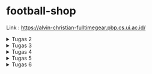 # football-shop

Link : https://alvin-christian-fulltimegear.pbp.cs.ui.ac.id/

<details>
<summary> Tugas 2 </summary>

## Memenuhi checklist
1. Membuat sebuah proyek Django baru

Jalankan `django-admin startproject football_store .` untuk membuat django project bernama `football_store` di current directory </br >. Lalu saya membuat 2 file env, `.env` dan `.env.prod` yang akan digunakan untuk menyimpan data-data yang sensitif. Sebagai best practice, saya juga masukkan secret key django ke dalam kedua file tersebut. Lalu mengganti baris `SECRET_KEY` menjadi ```SECRET_KEY = os.getenv('SECRET_KEY')```

Setelah itu, saya membuat gitignore menggunakan template dari tutorial 0

2. Membuat aplikasi dengan nama main pada proyek tersebut.

Jalankan `python manage.py startapp main` untuk membuat direktori baru bernama main.</br >

3. Melakukan routing pada proyek agar dapat menjalankan aplikasi main.

Tambahkan aplikasi `main` ke list Installed_Apps di file `settings.py`, ini akan membuat aplikasi main kita dikenali oleh proyek football_store</br>

4. Membuat model pada aplikasi main dengan nama Product dan memiliki atribut wajib sebagai berikut.
name sebagai nama item dengan tipe CharField.
price sebagai harga item dengan tipe IntegerField.
description sebagai deskripsi item dengan tipe TextField.
thumbnail sebagai gambar item dengan tipe URLField.
category sebagai kategori item dengan tipe CharField.
is_featured sebagai status unggulan item dengan tipe BooleanField.</br>

Untuk proyek kali ini saya menambahkan atribut `brand` yang bertipe `CharField` dan juga atribut `sold` yang bertipe `IntegerField` untuk menunjukkan berapa banyak dari produk tertentu sudah terjual

Untuk mengimplementasikannya, cukup menambahkan kode ini ke `models.py` di aplikasi `main`.

```python
    Category_Choices = [
        ('topwear', 'Top Wear'),
        ('bottomwear', 'Bottom Wear'),
        ('shoes', 'Shoes'),
        ('gloves', 'Gloves'),
        ('accessories', 'Accessories'),
        ('socks', 'Socks'),
        ('trainingequipment', 'Training Equipment'),
        ('ball', 'Ball'),
        ('bag', 'Bag'),
    ]

    name = models.CharField(max_length=30)
    price = models.IntegerField()
    description = models.TextField()
    thumbnail = models.URLField()
    category = models.CharField(max_length=20, choices=Category_Choices)
    is_featured = models.BooleanField(default=False)
    brand = models.CharField(max_length=10)
    sold = models.IntegerField(default=0)

    def __str__(self):
        return self.name
    
    def add_sold(self, quantity):
        self.sold += quantity
        self.save()
```

Kode ini akan membuat sebuah model bernama Products lewat kata kunci models.Model, lalu akan membuat atribut `name` dengan tipe `CharField` dan panjang maksimal 30 karakter, `price` dengan tipe `IntegerField`, `description` dengan tipe `Textfield`, `thumbnail` dengan tipe `URLField`, `category` dengan tipe `CharField` dan panjang maksimal 20 karakter dan pilihan dari `Category_Choices`, `is_featured` dengan tipe data `boolean` dimana nilai defaultnya adalah False, `brand` dengan tipe data `CharField` dan panjang maksimal 10, dan `sold` dengan tipe data `IntegerField`

setelah itu ada fungsi `__str__` yang digunakan untuk mengembalikan nama dari model, dan fungsi `add_sold` yang berfungsi untuk menambah nilai atribut `sold`

5. Membuat sebuah fungsi pada views.py untuk dikembalikan ke dalam sebuah template HTML yang menampilkan nama aplikasi serta nama dan kelas kamu.

Untuk ini saya menambahkan kode ini ke `views.py`
```python
def show_template(request):
    context = {
        'shop': 'Full Time Gear',
        'name': 'Alvin Christian Halim',
        'class': 'PBP F'
    }

    return render(request, "template.html", context)
```

kode ini mendefinisikan sebuah fungsi `show_template` dimana didalamnya ada 4 context yaitu `shop`, `name`, dan `class`. Lalu fungsi ini akan meretrun hasil render tersebut menurut `template.html`. Argumen request disini merupakan HTTP request yang diberikan ketika fungsi show_template dipanggil</br>

Karena untuk tugas individu kali ini hanya perlu menampilkan nama toko, nama, dan kelas, maka saya pakai template sederhana yang digunakan untuk tutorial 1</br>

```html
<p>{{ shop }}<p></p> 

<h5>Name: </h5>
<p>{{ name }}<p>
<h5>Class: </h5>
<p>{{ class }}</p>

```
`{{}}` digunakan untuk mendisplay variabel yang ada didalamnya ketika html tersebut dirender. Dalam kasus ini, yang akan ditampilkan adalah nilai variabel `shop`, `name`, dan `class` menurut context di `show_template` diatas

6. Membuat sebuah routing pada urls.py aplikasi main untuk memetakan fungsi yang telah dibuat pada views.py.

Untuk ini cukup tambahkan ini ke `urls.py`

```python
urlpatterns = [
    path('', show_template, name='show_template'),
]
```

Untuk penjelasan lebi lengkap ada di bagian berikutnya


7. Melakukan deployment ke PWS terhadap aplikasi yang sudah dibuat sehingga nantinya dapat diakses oleh teman-temanmu melalui Internet.

Untuk melakukan deployment ke PWS, pertama saya membuat proyek baru bernama fulltimegear di pws, lalu saya tambahkan env variabel saya ke PWS agar dapat digunakan oleh website saya. Setelah itu saya tambahkan url `alvin-christian-fulltimegear.pbp.cs.ui.ac.id` ke AllOWED_HOST di `settings.py` agar aplikasi webnya mengenali url deployment PWS. Setelah itu tinggal jalankan perintah deployment yang ditunjukkan di PWS.


## Buatlah bagan yang berisi request client ke web aplikasi berbasis Django beserta responnya dan jelaskan pada bagan tersebut kaitan antara urls.py, views.py, models.py, dan berkas html.

![flow](/images/basic-django.png)

ref:https://developer.mozilla.org/en-US/docs/Learn_web_development/Extensions/Server-side/Django/Introduction

Ketika seorang user membuka aplikasi django, maka browser akan mengirim sebuah `get` request. Sebuah get request dapat dianggap sebagai permintaan dari browser untuk mengambil sesuatu dari server. 

![request](/images/request.png)


Server akan menerima request tersebut dan "check" file `urls.py` untuk menentukan views mana yang tepat

```python
urlpatterns = [
    path('admin/', admin.site.urls),
    path('', include('main.urls')),
]
```

dalam kasus aplikasi saya, karena by default ketika membuka aplikasi akan berada di root URL, maka request akan diteruskan ke urls di aplikasi main, namun jika saya mengunjungi endpoin admin maka request akan diteruskan ke urls di admin.site. Untuk seterusnya saya akan gunakan main.urls sebagai contoh.

Di dalam urls di main ada potongan kode ini

```python
urlpatterns = [
    path('', show_template, name='show_template'),
]
```

Karena kita berada di root URL, maka fungsi yang akan dipanggil adalah `show_template` dari `views.py` di aplikasi main.show_template memiliki kode berikut

```python
def show_template(request):
    context = {
        'shop': 'Full Time Gear',
        'name': 'Alvin Christian Halim',
        'class': 'PBP F'
    }

    return render(request, "template.html", context)
```

kode ini mengambil file `template.html` lalu merendernya dan mereturnnya. Server kemudian mengembalikan hasil html yang dirender dan juga sebuah kode ke client untuk ditampilkan ke pengguna. Kode ini untuk memberi tahu ke client status dariaksi, apakah berhasil atau gagal, dan jika gagal, mengapa. 

![response](/images/response.png)


Tentu kita bisa menambahkan endpoint lain yang akan melakukanaksi lain tapi konsepnya tetap sama. Contoh jika kita ingin menulis atau membaca suatu data model, maka response akan diteruskan dari view ke `models.py` dimana kita dapat mengambil atau menulis data ke model yang ada di aplikasi. Setelah itu, tergantung bagaimana kita mensetup routing, kita dapat merender/mengupdate html baru dan mengembalikannya ke client.

## Jelaskan peran settings.py dalam proyek Django!

Sesuai namanya, `settings.py` merupakan kode yang menentukan konfigurasi dari aplikasi kita. Kode settings ini sebenarnya hanya merupakan sekumpulan variabel yang akan digunakan oleh aplikasi kita. Sebagai contoh, ada variabel `SECRET_KEY`, value yang kita assign ke variabel ini akan menjadi secret key yang digunakan oleh aplikasi kita untuk kegiatan kriptografi seperti signing. Variabel `ALLOWED_HOSTS` akan mendefinisikan host mana saja yang dimana aplikasi kita dapat ditampilkan (ref: https://docs.djangoproject.com/en/5.2/ref/settings/#allowed-hosts). Masih ada banyak lagi variabel yang kita bisa setting di file `settings.py`, untuk dokumentasi lengkapnya bisa lihat di https://docs.djangoproject.com/en/5.2/ref/settings/#

## Bagaimana cara kerja migrasi database di Django?

Pada saat kita melakukan perubahan pada model, maka kita perlu mengupdate database kita agar semua sinkron, proses ini bernama migration. Ketika ingin melakukan migration, kita dapat mulai dengan menjalankan perintah `python manage.py makemigrations`. Django akan scan model kita dan bandingkan dengan versi sebelumnya yang disimpan di file migrasi kita. Jika ada perbedaan, maka Django akan membuat file migrasi baru yang berisi perubahan yang ada. Ini bisa dibilang mirip dengansistem version control dari git. Kemudian kita dapat jalankan `python manage.py migrate` untuk mulai proses migrasi, tinggal tunggu sampai prosesnya kelar (ref: https://docs.djangoproject.com/en/5.2/topics/migrations/#migration-files)

## Menurut Anda, dari semua framework yang ada, mengapa framework Django dijadikan permulaan pembelajaran pengembangan perangkat lunak?

Menurut saya, alasan pertama adalah karena Django merupakan framework python, yang merupakan bahasa yang paling simpel dibanding bahasa-bahasa lain seperti php, javascript, dll. Kedua Django juga bagus untuk pengenalan design arkitektur, khususnya MVT, karena flownya jelas dan terstruktur. Terakhir, proses dari membuat proyek sampai mendeploy relatif mudah karena Django sudah memberikan cara untuk automasi seperti startapp, startproject, migrate, makemigrations, runserver, dll.

## Apakah ada feedback untuk asisten dosen tutorial 1 yang telah kamu kerjakan sebelumnya?

Mungkin dari saya belum ada karena dari materi tutorial sudah sangat membantu dan saya belum ketemu kendala apa-apa.
</details>

<details>
<summary> Tugas 3 </summary>

## Jelaskan mengapa kita memerlukan data delivery dalam pengimplementasian sebuah platform?

Sebuah platform tidak dapat berjalan tanpa adanya data, dan kita perlu sebuah cara untuk memindahkan data dari satu tempat ke tempat lain. Inilah gunanya data delivery, sebagai contoh misalkan sebuah platform menyimpan data dari produk yaitu nama, harga, dan stok. Data ini disimpan di database, ketika seorang user mengunjungi webstie tersebut untuk melihat produk, website harus dapat menampilkan data-data dari produk tersebut. Jadi harus ada perpindahan data dari database ke frontend untuk ditampilkan

## Menurutmu, mana yang lebih baik antara XML dan JSON? Mengapa JSON lebih populer dibandingkan XML?

Saya pribadi lebih suka JSON karena lebih simpel untuk ditulis dan dibaca. JSON lebih populer karena lebih ringan dibanting XML sehingga dapat di-parse lebih cepat. (ref : https://www.geeksforgeeks.org/html/difference-between-json-and-xml/)

## Jelaskan fungsi dari method is_valid() pada form Django dan mengapa kita membutuhkan method tersebut?

method is_valid() digunakan untuk ngecek apakah input form tersebut sesuai atau tidak dengan model yang ditentukan. Sebagai contoh, jika atribut nama memiliki maksimal panjang 10 char, dan ada yang input lebih dari 10 char maka method is_valid() akan mereturn false dan form tidak dapat disubmit. Sama juga jika pengguna tidak mengisi bagian yang wajib, seperti jika mencoba register tanpa memasukkan username atau password.

## Mengapa kita membutuhkan csrf_token saat membuat form di Django? Apa yang dapat terjadi jika kita tidak menambahkan csrf_token pada form Django? Bagaimana hal tersebut dapat dimanfaatkan oleh penyerang?

Cross-site request forgery (CSRF) merupakan sebuah serangan dimana seorang penyerang dapat mengirimkan request yang berbahaya atas nama pengguna. CSRF dapat terjadi ketika seorang user sedang logged in ke sebuah aplikasi. Untuk menjaga session, aplikasi web akan membuat cookie. Hal yang penting untuk dicatat adalah ketika kita mengirim sebuah request ke aplikasi tersebut, cookie akan secara otomatis dikirim juga ke server. 

Misalkan user sedang logged in ke aplikasi bank. Lalu dia pergi ke website lain yang ternyata dibuat oleh penyerang. Saat di website tersebut, ternyata website mengirim sebuah request ke aplikasi bank untuk mengganti password. Karena cookienya juga dikirim maka web bank menggangap bahwa user tersebut yang ingin mengganti password

![csrf](/images/csrf.svg)

CSRF token merupakan sebuah token random yang digunakan untuk mencegah CSRF. CSRF Ketika user mengirim form, maka CSRF token tersebut juga akan dikirm ke server, biasanya lewat hidden field di html dengan metode POST. Server akan cek apakah token tersebut sesuai, jika iya maka aksi tersebut akan dilakukan. Namun jika tidak maka aksi tersebut akan direject (ref: https://portswigger.net/web-security/csrf)

## Jelaskan bagaimana cara kamu mengimplementasikan checklist di atas secara step-by-step (bukan hanya sekadar mengikuti tutorial).

1.  Tambahkan 4 fungsi views baru untuk melihat objek yang sudah ditambahkan dalam format XML, JSON, XML by ID, dan JSON by ID.

di `views.py` saya tambahkan 4 fungsi ini
```python
def show_xml(request):
    products = Products.objects.all()
    xml_data = serializers.serialize("xml", products)
    return HttpResponse(xml_data, content_type="application/xml")

def show_json(request):
    products = Products.objects.all()
    json_data = serializers.serialize("json", products)
    return HttpResponse(json_data, content_type="application/json")

def show_xml_by_id(request, id):
    products = Products.objects.get(id=id)
    xml_data = serializers.serialize("xml", [products])
    return HttpResponse(xml_data, content_type="application/xml")

def show_json_by_id(request, id):
    products = Products.objects.get(id=id)
    json_data = serializers.serialize("json", [products])
    return HttpResponse(json_data, content_type="application/json")
```

fungsi-fungsi tersebut berguna untuk menampilkan data products dalam bentuk xml (show_xml) dan json(show_json). Terdapat juga 2 fungsi untuk menampilkan data produk tertentu berdasarkan idnya dalam bentuk json (show_json_by_id) dan (show_xml_by_id)

2. Membuat routing URL untuk masing-masing views yang telah ditambahkan pada poin 1.

Dalam `urls.py` saya tambahkan 4 endpoint ini

```python
    path('xml/<uuid:id>/', show_xml_by_id, name='show_xml_by_id'),
    path('json/<uuid:id>/', show_json_by_id, name='show_json_by_id'),
    path('xml/', show_xml, name='show_xml'),
    path('json/', show_json, name='show_json'),
```

endpoint xml digunakan untuk menampilkan data dlm xml, endpoint json untuk menampilkan dlm json, xml/<uuid:id>/ untuk menampilkan data produk dengan uuid tertenu dlm xml, dan json/<uuid:id> dalam json

3.  Membuat halaman yang menampilkan data objek model yang memiliki tombol "Add" yang akan redirect ke halaman form, serta tombol "Detail" pada setiap data objek model yang akan menampilkan halaman detail objek.

Catatatan bahwa semua kode html digenerate oleh AI

`template.html` diubah menjadi 

```html
 {% extends 'base.html' %}
 {% block content %}
<!DOCTYPE html>
<html lang="en">
<head>
    <meta charset="UTF-8">
    <title>{{ shop }}</title>
    <style>
        body { font-family: Arial, sans-serif; }
        .header { text-align: center; margin-bottom: 20px; }
        .add-button {
            display: inline-block;
            margin: 10px 0;
            padding: 10px 20px;
            background: dodgerblue;
            color: white;
            text-decoration: none;
            border-radius: 6px;
            font-size: 16px;
        }
        .add-button:hover { background: royalblue; }

        /* Product grid */
        .product-grid {
            display: grid;
            grid-template-columns: repeat(auto-fit, minmax(280px, 1fr));
            gap: 20px;
            max-width: 1000px;
            margin: auto;
        }
        .product-card {
            border: 1px solid #ddd;
            border-radius: 12px;
            padding: 15px;
            box-shadow: 0 4px 10px rgba(0,0,0,0.08);
            text-align: center;
        }
        .product-card img {
            width: 250px;
            height: 200px;
            object-fit: cover;
            border-radius: 10px;
            margin-bottom: 12px;
        }
        .product-card h2 {
            margin: 8px 0;
            font-size: 18px;
        }
        .price { font-weight: bold; color: green; margin: 5px 0; }
        .featured {
            color: #fff;
            background: crimson;
            padding: 3px 6px;
            border-radius: 5px;
            font-size: 11px;
            margin-left: 6px;
        }
        .details-button {
            display: inline-block;
            margin-top: 12px;
            padding: 8px 16px;
            background: #0b5ed7;
            color: white;
            text-decoration: none;
            border-radius: 6px;
            font-size: 14px;
        }
        .details-button:hover {
            background: #084298;
        }
    </style>
</head>
<body>
    <div class="header">
        <h1>{{ shop }}</h1>
        <h5>Name: {{ name }}</h5>
        <h5>Class: {{ class }}</h5>
        <a href="{% url 'main:add_product' %}" class="add-button">Add Product</a>
    </div>

    <div class="product-grid">
        {% for product in products %}
            <div class="product-card">
                <img src="{{ product.thumbnail }}" alt="{{ product.name }}">
                <h2>
                    {{ product.name }}
                    {% if product.is_featured %}
                        <span class="featured">Featured</span>
                    {% endif %}
                </h2>
                <p class="price">Rp {{ product.price }}</p>
                <p><strong>Brand:</strong> {{ product.brand }}</p>
                <p><strong>Stock:</strong> {{ product.stock }}</p>
                <a href="{% url 'main:show_product' product.id %}" class="details-button">View Details</a>
            </div>
        {% empty %}
            <p>No products available.</p>
        {% endfor %}
    </div>
</body>
</html>
{% endblock content %}

```

Disini ada button dengan label Add Product yang akan redirect ke url bernama add_product (path('add/', add_product, name='add_product')) diamana kita bisa menambahkan produk. 

Selain itu kita jalankan sebuah for loop untuk setiap produk dan menampilkan nama, harga, brand, dan jumblah stok

```html
        {% for product in products %}
            <div class="product-card">
                <img src="{{ product.thumbnail }}" alt="{{ product.name }}">
                <h2>
                    {{ product.name }}
                    {% if product.is_featured %}
                        <span class="featured">Featured</span>
                    {% endif %}
                </h2>
                <p class="price">Rp {{ product.price }}</p>
                <p><strong>Brand:</strong> {{ product.brand }}</p>
                <p><strong>Stock:</strong> {{ product.stock }}</p>
                <a href="{% url 'main:show_product' product.id %}" class="details-button">View Details</a>
```

ada juga button details yang akan redirect ke url bernama show_product (    path('product/<uuid:id>/', show_product, name='show_product'),)

Kode untuk show_product dalam views.py adalah

```python
def show_product(request, id):
    product = get_object_or_404(Products, id=id)
    context = {'product': product}
    return render(request, 'product_detail.html', context)
```

Yaitu hanya sekedar merender `product_detail.html` untuk produk dengan id tertentu. 

4. Membuat halaman form untuk menambahkan objek model pada app sebelumnya.

Kode dari `forms.py` adalah

```python
from django.forms import ModelForm
from main.models import Products

class ProductsForm(ModelForm):
    class Meta:
        model = Products
        fields = ["name", "description", "price", "category", "thumbnail", "is_featured", "brand","stock"]



```

dimana forms ini akan digunakan di `add_product`

```python
def add_product(request):
    form = ProductsForm(request.POST or None)
    if form.is_valid() and request.method == 'POST':
        form.save()
        return redirect('main:show_template')
    
    context = {'form': form}
    return render(request, 'add_product.html', context)

```

dengan kode html `add_product.html`

```html
 {% extends 'base.html' %}
 {% block content %}
<!DOCTYPE html>
<html lang="en">
<head>
    <meta charset="UTF-8">
    <title>Add Product</title>
    <style>
        body {
            font-family: Arial, sans-serif;
        }
        .form-container {
            width: 400px;
            margin: 50px auto;
            padding: 20px;
            border: 1px solid #ddd;
            border-radius: 10px;
            box-shadow: 0 4px 10px rgba(0,0,0,0.1);
        }
        .form-container h2 {
            text-align: center;
            margin-bottom: 20px;
        }
        .form-container form p {
            margin-bottom: 15px;
        }
        .form-container button {
            width: 100%;
            padding: 10px;
            background: dodgerblue;
            color: white;
            border: none;
            border-radius: 6px;
            font-size: 16px;
            cursor: pointer;
        }
        .form-container button:hover {
            background: royalblue;
        }
        .back-link {
            display: block;
            margin-top: 15px;
            text-align: center;
        }
    </style>
</head>
<body>
    <div class="form-container">
        <h2>Add New Product</h2>
        <form method="POST">
            {% csrf_token %}
            {{ form.as_p }}
            <button type="submit">Save Product</button>
        </form>
        <a href="{% url 'main:show_template' %}" class="back-link">⬅ Back to Products</a>
    </div>
</body>
</html>
{% endblock content %}

```

4. Membuat halaman yang menampilkan detail dari setiap data objek model.

Berikut adalah kode untuk `product_detail.html`. Kegunaan dari `product_detail.html` sudah dijelaskan di nomor 3


```html
 {% extends 'base.html' %}
 {% block content %}
<!DOCTYPE html>
<html lang="en">
<head>
    <meta charset="UTF-8">
    <title>{{ product.name }}</title>
    <style>
        body {
            font-family: Arial, sans-serif;
        }
        .product-card {
            width: 400px;
            border: 1px solid #ddd;
            border-radius: 10px;
            padding: 20px;
            margin: 20px auto;
            box-shadow: 0 4px 10px rgba(0,0,0,0.1);
        }
        .product-card img {
            width: 100%;
            border-radius: 10px;
            margin-bottom: 15px;
        }
        .product-card h2 {
            margin: 10px 0;
        }
        .price {
            font-size: 20px;
            font-weight: bold;
            color: green;
        }
        .featured {
            color: #fff;
            background: crimson;
            padding: 4px 8px;
            border-radius: 5px;
            font-size: 12px;
            margin-left: 10px;
        }
        .add-button {
            display: inline-block;
            margin: 20px auto;
            padding: 10px 20px;
            background: dodgerblue;
            color: white;
            text-decoration: none;
            border-radius: 6px;
            font-size: 16px;
            transition: background 0.3s;
        }
        .add-button:hover {
            background: royalblue;
        }
    </style>
</head>
<body>

    <!-- Single Product -->
    <div class="product-card">
        <img src="{{ product.thumbnail }}" alt="{{ product.name }}">
        <h2>{{ product.name }}
            {% if product.is_featured %}
                <span class="featured">Featured</span>
            {% endif %}
        </h2>
        <p class="price">Rp {{ product.price }}</p>
        <p><strong>Stock:</strong> {{ product.stock }}</p>
        <p><strong>Category:</strong> {{ product.get_category_display }}</p>
        <p><strong>Brand:</strong> {{ product.brand }}</p>
        <p><strong>Sold:</strong> {{ product.sold }}</p>
        <p><strong>Description:</strong></p>
        <p>{{ product.description }}</p>

    </div>
</body>
</html>
{% endblock content %}

```

Yaitu mencetak name, price, stock, category, brand, desc, dan jumblah sold


## Mengakses keempat URL di poin 2 menggunakan Postman, membuat screenshot dari hasil akses URL pada Postman, dan menambahkannya ke dalam README.md.

`/xml`

![alt text](/images/xml.png)

`/json`
![alt text](/images/json.png)

`/xml/7dd4b197-d4ce-4c98-978b-48ef8d52af39`
![alt text](/images/xml-id.png)

`/json/7dd4b197-d4ce-4c98-978b-48ef8d52af39`
![alt text](/images/json-id.png)
</details>

<details>
<summary> Tugas 4 </summary>

## Apa itu Django AuthenticationForm? Jelaskan juga kelebihan dan kekurangannya.

Django AuthenticationForm adalah form bawaan dari django yang digunakan untuk melakukan authentikasi pada saat login. Kelebihan dari AuthenticationForm adalah karena merupakan bawwan django, simpel untuk di set up dan sudah aman. Kekurangannya adalah fiturnya yang minim sehingga tidak ada pilihan seperti remember me (walaupun bisa ditambahkan) dan memaksa kita untuk menggunakan User bawaan dari django. Jika kita ingin menggunakan User custom, maka harus ada yang diganti.

## Apa perbedaan antara autentikasi dan otorisasi? Bagaiamana Django mengimplementasikan kedua konsep tersebut?

Autentikasi adalah proses untuk memverifikasi identitas user (you're who you say you are) sedangkan otorisasi merupakan proses untuk memberifikasi apakah anda mempunyai akses untuk suatu hal. Untuk autentikasi kita bisa gunakan AuthenticationForm yang sudah dijelaskan di bagian sebelumnya sedangkan untuk otorisasi kita bisa menggunakan decorator seperti `@login_required`

## Apa saja kelebihan dan kekurangan session dan cookies dalam konteks menyimpan state di aplikasi web?

Session sendiri lebih lebih aman karena di store di server dan dapat menampung lebih banyak informasi. Sedangkan untuk cookies di store di client side sehingga kurang dan hanya dapat menyimpan sedikit informasi namun kelebihannya adalah cookies lebih ringan dan cepet sehingga tidak akan membenani server dibanding session yang bisa memakan memori yang lebih besar.  

## Apakah penggunaan cookies aman secara default dalam pengembangan web, atau apakah ada risiko potensial yang harus diwaspadai? Bagaimana Django menangani hal tersebut?

Secara default penggunaan cookies belum tentu aman, pertama cookies dapat diubah oleh semua orang, sehingga perlu ada check untuk integriti dari cookie tersebut. Untuk django, cookies disecure menggunakan signing menggunakan secret key sehingga jika ada yang diubah, maka signaturenya tidak akan cocok. Selain itu, cookies juga ada kemungkinan untuk dicuri lewat serangan seperti Cross-Site Scripting (XSS), di django cookies mempunyai default keamanan yaitu `SESSION_COOKIE_HTTPONLY` = True sehingga cookie tidak bisa di akses lewat javascript. 

## Jelaskan bagaimana cara kamu mengimplementasikan checklist di atas secara step-by-step (bukan hanya sekadar mengikuti tutorial).

1. Mengimplementasikan fungsi registrasi, login, dan logout untuk memungkinkan pengguna mengakses aplikasi sebelumnya sesuai dengan status login/logoutnya.

Untuk ini kita cukup tambahkan 3 fungsi di `views.py`

```python
def register(request):
    form = UserCreationForm()

    if request.method == "POST":
        form = UserCreationForm(request.POST)
        if form.is_valid():
            form.save()
            messages.success(request, 'Your account has been successfully created!')
            return redirect('main:login')
    context = {'form':form}
    return render(request, 'register.html', context)

def login_user(request):
    if request.method == 'POST':
      form = AuthenticationForm(data=request.POST)
      if form.is_valid():
          user = form.get_user()
          login(request, user)
          response = HttpResponseRedirect(reverse('main:show_template'))
          response.set_cookie('last_login', str(datetime.datetime.now()))
          return response
    else:
        form = AuthenticationForm()
        context = {'form':form}
        return render(request, 'login.html', context)

def logout_user(request):
    logout(request)
    response = HttpResponseRedirect(reverse('main:login'))
    response.delete_cookie('last_login')
    return response

``` 
dan juga import 

```python
from django.contrib.auth.forms import UserCreationForm, AuthenticationForm
from django.contrib.auth import authenticate, login, logout
from django.contrib.auth.decorators import login_required
```

Setelah itu tinggal tambahin `@login_required(login_url='/login')` di fungsi yang ingin kita restrik


2. Membuat dua (2) akun pengguna dengan masing-masing tiga (3) dummy data menggunakan model yang telah dibuat sebelumnya untuk setiap akun di lokal.

Ini cukup register 2 akun terus masing-masing akun bikin 3 produk

3. Menghubungkan model Product dengan User.

Pertama-tama kita perlu mengimport User lalu menambahkan ```user = models.ForeignKey(User, on_delete=models.CASCADE, null=True)``` ke products.

Setelah itu kita tinggal modifikasi `show_template` agar mengambil username dari requestnya dan last_login dari cookies dan menambahkan functionality untuk filter berdasarkan all products or my products

```python
@login_required(login_url='/login')
def show_template(request):
    filter_type = request.GET.get('filter','all')
    
    if filter_type == 'all':
        product_list = Products.objects.all()
    else:
        product_list = Products.objects.filter(user=request.user)
    context = {
        'shop': 'FullTime Gear',
        'name': request.user.username,
        'class': 'PBP F',
        'products': product_list,
        'last_login': request.COOKIES.get('last_login', 'Never')
    }
    
    return render(request, "template.html", context)
```

dan `add_product` untuk membuat user product dari username yang membuatnya

```python
@login_required(login_url='/login')
def add_product(request):
    form = ProductsForm(request.POST or None)
    if form.is_valid() and request.method == 'POST':
        product_entry = form.save(commit=False)
        product_entry.user = request.user
        product_entry.save()
        return redirect('main:show_template')
    
    context = {'form': form}
    return render(request, 'add_product.html', context)
```

4. Menampilkan detail informasi pengguna yang sedang logged in seperti username dan menerapkan cookies seperti last_login pada halaman utama aplikasi.

Untuk ini tinggal ambil context dari show_template lalu tambahkan ke html

```html
 {% extends 'base.html' %}
 {% block content %}
<!DOCTYPE html>
<html lang="en">
<head>
    <meta charset="UTF-8">
    <title>{{ shop }}</title>
    <style>
        body { font-family: Arial, sans-serif; }
        .header { text-align: center; margin-bottom: 20px; }
        .add-button {
            display: inline-block;
            margin: 10px 0;
            padding: 10px 20px;
            background: dodgerblue;
            color: white;
            text-decoration: none;
            border-radius: 6px;
            font-size: 16px;
        }
        .add-button:hover { background: royalblue; }

        /* Product grid */
        .product-grid {
            display: grid;
            grid-template-columns: repeat(auto-fit, minmax(280px, 1fr));
            gap: 20px;
            max-width: 1000px;
            margin: auto;
        }
        .product-card {
            border: 1px solid #ddd;
            border-radius: 12px;
            padding: 15px;
            box-shadow: 0 4px 10px rgba(0,0,0,0.08);
            text-align: center;
        }
        .product-card img {
            width: 250px;
            height: 200px;
            object-fit: cover;
            border-radius: 10px;
            margin-bottom: 12px;
        }
        .product-card h2 {
            margin: 8px 0;
            font-size: 18px;
        }
        .price { font-weight: bold; color: green; margin: 5px 0; }
        .featured {
            color: #fff;
            background: crimson;
            padding: 3px 6px;
            border-radius: 5px;
            font-size: 11px;
            margin-left: 6px;
        }
        .details-button {
            display: inline-block;
            margin-top: 12px;
            padding: 8px 16px;
            background: #0b5ed7;
            color: white;
            text-decoration: none;
            border-radius: 6px;
            font-size: 14px;
        }
        .details-button:hover {
            background: #084298;
        }
    </style>
</head>
<body>
    <div class="header">
        <h1>{{ shop }}</h1>
        <h5>Name: {{ name }}</h5>
        <h5>Class: {{ class }}</h5>
        <a href="{% url 'main:add_product' %}" class="add-button">Add Product</a>
        <a href="{% url 'main:logout' %}" class="add-button">Logout</a>
        <h5>Sesi terakhir login: {{ last_login }}</h5>
        <a href="?filter=all" class="add-button">All Products</a>
        <a href="?filter=my" class="add-button">My Products</a>
    </div>

    <div class="product-grid">
        {% for product in products %}
            <div class="product-card">
                <img src="{{ product.thumbnail }}" alt="{{ product.name }}">
                <h2>
                    {{ product.name }}
                    {% if product.is_featured %}
                        <span class="featured">Featured</span>
                    {% endif %}
                </h2>
                <p class="price">Rp {{ product.price }}</p>
                <p><strong>Brand:</strong> {{ product.brand }}</p>
                <p><strong>Stock:</strong> {{ product.stock }}</p>
                <a href="{% url 'main:show_product' product.id %}" class="details-button">View Details</a>
            </div>
        {% empty %}
            <p>No products available.</p>
        {% endfor %}
        
    </div>
</body>
</html>
{% endblock content %}
```

</details>

<details>
<summary> Tugas 5 </summary>

## Jika terdapat beberapa CSS selector untuk suatu elemen HTML, jelaskan urutan prioritas pengambilan CSS selector tersebut!

Secara umum CSS memiliki 3 jenis, inline style, external dan internal style, dan browser default. Prioritasnya adalah inline style > external/internal style > browser default. Jika ada lebih dari 2 CSS dalam jenis CSS yang sama, maka selector CSS yang ditulis terbaru akan memiliki prioritas. Selain itu juga ada atribut !important yang dapat ditambahkan yang akan membuat selector tersebut memiliki prioritas tertinggi, lebih dari inline.

## Mengapa responsive design menjadi konsep yang penting dalam pengembangan aplikasi web? Berikan contoh aplikasi yang sudah dan belum menerapkan responsive design, serta jelaskan mengapa!

Layout dan penampilan dari website kita tergantung dengan ukuran dan jenis display yang digunakan oleh perangkat pengguna. Penampilan yang rapih dan bagus untuk dilihat di laptop belum tentu rapih dan bagus di mobile karena dimensinya yang berbeda. Sehingga penting membuat responsive design agar design kita bisa menyesuaikan dengan dimensi display yang berbeda sehingga semua pengguna dapat memiliki pengalaman yang sama-sama baik. 

Contoh yang paling mudah adalah navbar. Untuk mobile navbar sering kali menggunakan tombol "hamburger" yang akan mendisplay semua opsi ketika ditekan. Mengapa? Karena lebar dari perangkat mobile lebih kecil dipanding laptop atau tablet. Pada laptop kita bisa taruh semua opsinya langsung di navbar dan akan tetap terlihat rapih karena lebar display device kita. Namun apabila kita buat hal yang sama di mobile, maka antara satu opsi dengan opsi yang lain akan berdempetan atau bahkan bertimpaan karena kita mencoba memasukkan opsi yang banyak ke navbar yang memiliki lebar yang lebih pendek, maka untuk mengatasinya ditambahkan tombol yang akan mendisplay opsi secara vertikal dibanding horizontal

## Jelaskan perbedaan antara margin, border, dan padding, serta cara untuk mengimplementasikan ketiga hal tersebut!

Margin adalah jarak antara elemen satu dengan yang lain dan berwarna transparan. Contoh penggunaannya adalah :
```css
.box {
  margin: 20px; /
}
```

ini artinya .box akan memiliki jarak 20 pixel dari elemen yang lain

Border adalah garis yang menggelilingi sebuah elemen dan dapat kita tambahkan warna, ketebalan, dan styling. Contoh pengunaannya adalah :
```css
.box {
  border: 2px solid black;
}
```

Ini artinya .box akan memiliki garis solid seukuran 2 pixel berwarna hitam disekelilingnya

Padding adalah jarak antara konten elemen tersebut dengan bordernya. Contoh penggunaanya adalah :
```css
.box {
  padding: 15px; 
}
```
artinya antara isi dari .box dan bordernya memiliki jarak 15 pixel

Berikut adalah visualisasinya (ref : https://blog.hubspot.com/website/css-margin-vs-padding)

![](/images/margin-vs-padding-vs-border.webp)

## Jelaskan konsep flex box dan grid layout beserta kegunaannya!

Flex box dan grid adalah sebuah modul css yang memungkinkan kita untuk mengatur layout dari website kita. Untuk grid, menggunakan sistem dua dimensi yaitu row dan coloumn. Oleh sebab itu, grid cocok untuk mengatur layout dua dimensi. Sedangkan untuk flexbox hanya bisa satu dimensi, row atau column sehingga cocok untuk layout 1 dimensi. Ref : https://www.geeksforgeeks.org/css/comparison-between-css-grid-css-flexbox/

Untuk flex box terdapat 2 elemen yaitu flex container dan item, flex container adalah tempat menyimpan flex items. Flexbox juga memiliki property flex-direction yang dapat memudahkan kita untuk menentukan arah display dari flex item di dalam flex box tersebut. Ada 4 value: row, column, row-reverse, dan column reverse(ref : https://www.w3schools.com/css/css3_flexbox_container.asp)

grid juga memiliki grid container dan item dengan konsep yang mirip. Di dalam grid container ada property grid-template-columns yang memungkinkan kita untuk mengatur ukuran-ukuran dari kolom di grid tersebut, hal yang sama juga ada untuk rows yaitu grid-template-rows (ref:https://www.w3schools.com/css/css_grid_container.asp)

## Jelaskan bagaimana cara kamu mengimplementasikan checklist di atas secara step-by-step (bukan hanya sekadar mengikuti tutorial)!

1. Implementasikan fungsi untuk menghapus dan mengedit product. 

Untuk ini cukup menambahkan 2 fungsi ke `views.py`

```python
def delete_product(request, id):
    product = get_object_or_404(Products, id=id)
    product.delete()
    return redirect('main:show_template')

def edit_product(request, id):
    product = get_object_or_404(Products, id=id)
    form = ProductsForm(request.POST or None, instance=product)
    if form.is_valid() and request.method == 'POST':
        form.save()
        return redirect('main:show_template')
    
    context = {'form': form}
    return render(request, 'edit_product.html', context)
```
fungsi delete_product akan menghapus product dengan id `id` sedangkan untuk edit_product akan membuat form yang memungkinkan kita untuk mengedit detail dari product tersebut

2. Kustomisasi halaman login, register, tambah product, edit product, dan detail product semenarik mungkin.

Untuk styling saya menggunakan tailwind css, pertama-tama kita perlu tambahkan tailwind ke base.html

```html
{% load static %}
<!DOCTYPE html>
<html lang="en">
  <head>
    <meta charset="UTF-8" />
    <meta name="viewport" content="width=device-width, initial-scale=1.0" />
    {% block meta %} {% endblock meta %}
    <script src="https://cdn.tailwindcss.com"></script>
    <link rel="stylesheet" href="{% static 'css/global.css' %}"/>
  </head>
  <body>
    {% block content %} {% endblock content %}
  </body>
</html>
```

Setelah itu kita akan membuat folder `static` yang akan menyimpan css kita, di dalam folder tersebut kita akan buat `global.css`
```css
.form-style form input, form textarea, form select {
    width: 100%;
    padding: 0.5rem;
    border: 2px solid #bcbcbc;
    border-radius: 0.375rem;
}
.form-style form input:focus, form textarea:focus, form select:focus {
    outline: none;
    border-color: #16a34a;
    box-shadow: 0 0 0 3px #16a34a;
}

.form-style input[type="checkbox"] {
    width: 1.25rem;
    height: 1.25rem;
    padding: 0;
    border: 2px solid #d1d5db;
    border-radius: 0.375rem;
    background-color: white;
    cursor: pointer;
    position: relative;
    appearance: none;
    -webkit-appearance: none;
    -moz-appearance: none;
}

.form-style input[type="checkbox"]:checked {
    background-color: #16a34a;
    border-color: #16a34a;
}

.form-style input[type="checkbox"]:checked::after {
    content: '✓';
    position: absolute;
    top: 50%;
    left: 50%;
    transform: translate(-50%, -50%);
    color: white;
    font-weight: bold;
    font-size: 0.875rem;
}

.form-style input[type="checkbox"]:focus {
    outline: none;
    border-color: #16a34a;
    box-shadow: 0 0 0 3px rgba(22, 163, 74, 0.1);
}
```
Di base.html sudah ada load static sehingga semua template yang mengextend base.html dapat menggunakan elemen css, kita tinggal mengubah html dari login, product detail, register, add product, dan edit product agar lebih menarik. Untuk sebagian besar, kodenya masih sama dengan tutorial namun untuk register dan login saya menambahkan fitur untuk show dan hide password menggunakan javascript. Berikut html untuk login

```html
{% extends 'base.html' %}

{% block meta %}
<title>Login - FullTime Gear</title>
{% endblock meta %}

{% block content %}
<div class="bg-gradient-to-br from-green-50 via-white to-green-100 w-full min-h-screen flex items-center justify-center p-8">
  <div class="max-w-md w-full">
    <div class="bg-white rounded-lg border border-gray-200 p-6 sm:p-8 form-style">
      <div class="text-center mb-8">
        <h1 class="text-2xl font-bold text-gray-900 mb-2">Sign In</h1>
        <p class="text-gray-600">Welcome back to FullTime Gear</p>
      </div>

      
      {% if form.non_field_errors %}
        <div class="mb-6">
          {% for error in form.non_field_errors %}
            <div class="px-4 py-3 rounded-md text-sm border bg-red-50 border-red-200 text-red-700">
              {{ error }}
            </div>
          {% endfor %}
        </div>
      {% endif %}

      {% if form.errors %}
        <div class="mb-6">
          {% for field, errors in form.errors.items %}
            {% if field != '__all__' %}
              {% for error in errors %}
                <div class="px-4 py-3 rounded-md text-sm border bg-red-50 border-red-200 text-red-700 mb-2">
                  <strong>{{ field|title }}:</strong> {{ error }}
                </div>
              {% endfor %}
            {% endif %}
          {% endfor %}
        </div>
      {% endif %}

      <form method="POST" action="" class="space-y-6">
        {% csrf_token %}
        
        <div>
          <label for="username" class="block text-sm font-medium text-gray-700 mb-2">Username</label>
          <input 
            id="username" 
            name="username" 
            type="text" 
            required 
            class="w-full px-4 py-3 border border-gray-300 rounded-md focus:outline-none focus:border-green-500 transition-colors" 
            placeholder="Enter your username">
        </div>

        <div>
          <label for="password" class="block text-sm font-medium text-gray-700 mb-2">Password</label>
          <div class="relative">
            <input 
              id="password" 
              name="password" 
              type="password" 
              required 
              class="w-full px-4 py-3 border border-gray-300 rounded-md focus:outline-none focus:border-green-500 transition-colors" 
              placeholder="Enter your password">
            
            <button type="button" onclick="togglePassword()" 
              class="absolute inset-y-0 right-3 flex items-center text-gray-400 hover:text-gray-600">

              <svg xmlns="http://www.w3.org/2000/svg" viewBox="0 0 16 16" fill="#000000" aria-hidden="true" id="open-eye" height="16" width="16">
                <path d="M8 10a2 2 0 1 0 0 -4 2 2 0 0 0 0 4Z" stroke-width="0.6667"></path>
                <path fill-rule="evenodd" d="M0.8819999999999999 7.631333333333332C1.8739999999999999 4.650666666666666 4.6853333333333325 2.5 8.000666666666666 2.5c3.313333333333333 0 6.123333333333333 2.1486666666666663 7.116666666666667 5.126666666666667 0.07999999999999999 0.24133333333333332 0.07999999999999999 0.5013333333333333 0 0.742 -0.9913333333333334 2.9806666666666666 -3.8033333333333332 5.131333333333333 -7.117999999999999 5.131333333333333 -3.313333333333333 0 -6.124 -2.1486666666666663 -7.116666666666667 -5.126666666666667a1.1746666666666665 1.1746666666666665 0 0 1 0 -0.742ZM11.5 8a3.5 3.5 0 1 1 -7 0 3.5 3.5 0 0 1 7 0Z" clip-rule="evenodd" stroke-width="0.6667"></path>
              </svg>
              <svg xmlns="http://www.w3.org/2000/svg" viewBox="0 0 16 16" fill="#000000" aria-hidden="true" id="close-eye" height="16" width="16" class="hidden">
                <desc>
                  Eye Slash Streamline Icon: https://streamlinehq.com
                </desc>
                <path d="M2.353333333333333 1.6466666666666667a0.5 0.5 0 0 0 -0.7066666666666667 0.7066666666666667l12 12a0.5 0.5 0 1 0 0.7066666666666667 -0.7066666666666667l-12 -12Zm12.764 6.7219999999999995a7.499333333333333 7.499333333333333 0 0 1 -1.7539999999999998 2.873333333333333l-2.066 -2.066a3.5 3.5 0 0 0 -4.473333333333333 -4.473333333333333L5.172666666666666 3.051333333333333a7.478 7.478 0 0 1 2.828 -0.5513333333333332c3.313333333333333 0 6.123333333333333 2.1486666666666663 7.116666666666667 5.126666666666667 0.07999999999999999 0.24133333333333332 0.07999999999999999 0.5013333333333333 0 0.742Z" stroke-width="0.6667"></path>
                <path d="M10.5 8c0 0.12 -0.008666666666666666 0.238 -0.024666666666666663 0.35333333333333333l-2.829333333333333 -2.828666666666667A2.5 2.5 0 0 1 10.5 8Zm-2.1466666666666665 2.4753333333333334 -2.828666666666667 -2.829333333333333a2.5 2.5 0 0 0 2.829333333333333 2.828666666666667Z" stroke-width="0.6667"></path>
                <path d="M4.5 8c0 -0.4126666666666666 0.07133333333333333 -0.8086666666666666 0.20266666666666666 -1.176l-2.0666666666666664 -2.0666666666666664a7.5 7.5 0 0 0 -1.7533333333333332 2.873333333333333c-0.07999999999999999 0.24133333333333332 -0.07999999999999999 0.5013333333333333 0 0.7426666666666667 0.9926666666666667 2.9779999999999998 3.802666666666666 5.126666666666667 7.116666666666667 5.126666666666667 1 0 1.9553333333333331 -0.19599999999999998 2.828 -0.5513333333333332l-1.651333333333333 -1.651333333333333A3.5 3.5 0 0 1 4.5 8Z" stroke-width="0.6667"></path>
              </svg>
            </button>
          </div>
        </div>


        <button 
          type="submit" 
          class="w-full bg-green-600 text-white font-medium py-3 px-4 rounded-md hover:bg-green-700 transition-colors">
          Sign In
        </button>
      </form>

      
      {% if messages %}
        <div class="mt-6">
          {% for message in messages %}
            <div 
              class="
                px-4 py-3 rounded-md text-sm border mb-2
                {% if message.tags == 'success' %}
                  bg-green-50 border-green-200 text-green-700
                {% elif message.tags == 'error' %}
                  bg-red-50 border-red-200 text-red-700
                {% else %}
                  bg-gray-50 border-gray-200 text-gray-700
                {% endif %}
              ">
              {{ message }}
            </div>
          {% endfor %}
        </div>
      {% endif %}

     
      <div class="mt-6 text-center pt-6 border-t border-gray-200">
        <p class="text-gray-500 text-sm">
          Don't have an account? 
          <a href="{% url 'main:register' %}" class="text-green-600 hover:text-green-700 font-medium">
            Register Now
          </a>
        </p>
      </div>
    </div>
  </div>
</div>

<script>
  function togglePassword() {
    const input = document.getElementById("password");
    const openEye = document.getElementById("open-eye");
    const closeEye = document.getElementById("close-eye");

    if (input.type === "password") {
      input.type = "text";
      openEye.classList.add("hidden");
      closeEye.classList.remove("hidden");
    } else {
      input.type = "password";
      closeEye.classList.add("hidden");
      openEye.classList.remove("hidden");
    }
  }
</script>
{% endblock content %}
```

Selain itu saya juga menambahkan gradient pada background

Untuk product_detail.html saya memodifikasi dikit agar thumbnailnya dapat selalu terlihat secara penuh dan berada di tengah dan menambahkan border hijau.

```html
{% extends 'base.html' %}
{% load static %}

{% block meta %}
<title>{{ product.name }} - FullTime Gear</title>
{% endblock meta %}

{% block content %}
<div class="bg-gray-50 w-full min-h-screen">
    <div class="max-w-6xl mx-auto px-4 sm:px-6 lg:px-8 py-8">
        
        <!-- Back Navigation -->
        <div class="mb-6">
            <a href="{% url 'main:show_template' %}" class="text-gray-600 hover:text-gray-900 font-medium transition-colors">
                ← Back to Products
            </a>
        </div>
        
        <!-- Product -->
        <article class="bg-white rounded-lg border border-gray-200 overflow-hidden">
            
            <!-- Header -->
            <div class="p-6 sm:p-8">
                <div class="flex flex-wrap items-center gap-2 mb-4">
                    {% if product.is_featured %}
                        <span class="inline-flex items-center px-3 py-1 rounded-md text-xs font-medium bg-green-600 text-white">
                            Featured
                        </span>
                    {% endif %}
                </div>
                
                <h1 class="text-3xl sm:text-4xl font-bold text-gray-900 leading-tight mb-4">
                    {{ product.name }}
                </h1>
                
                <div class="flex flex-wrap items-center text-sm text-gray-500 gap-4">
                    <span class="text-green-600 font-semibold text-lg">Rp {{ product.price }}</span>
                    <span>Stock: {{ product.stock }}</span>
                </div>
            </div>

            <!-- Product Image -->
            {% if product.thumbnail %}
                <div class="px-6 sm:px-8 flex justify-center items-center">
                    <img src="{{ product.thumbnail }}" 
                        alt="{{ product.name }}" 
                        class="max-h-96 w-auto object-contain rounded-lg">
                </div>
            {% endif %}

            <!-- Product Description -->
            <div class="p-6 sm:p-8">
                <div class="prose prose-lg max-w-none">
                    <div class="text-gray-700 leading-relaxed whitespace-pre-line text-base sm:text-lg">
                        {{ product.description }}
                    </div>
                </div>
            </div>

            <!-- Extra Info -->
            <div class="border-t border-gray-200 p-6 sm:p-8 bg-gray-50">
                <div class="flex items-center justify-between">
                    <div>
                        <p class="font-medium text-gray-900">
                            Brand: {{ product.brand }}
                        </p>
                        {% if product.user %}
                            <p class="text-sm text-gray-500">Added by {{ product.user.username }}</p>
                        {% else %}
                            <p class="text-sm text-gray-500">Added by Anonymous</p>
                        {% endif %}
                    </div>
                </div>
            </div>
        </article>
    </div>
</div>
{% endblock content %}

```

3. Kustomisasi halaman daftar product menjadi lebih menarik dan responsive. Kemudian, perhatikan kondisi berikut:
 Jika pada aplikasi belum ada product yang tersimpan, halaman daftar product akan menampilkan gambar dan pesan bahwa belum ada product yang terdaftar.
 Jika sudah ada product yang tersimpan, halaman daftar product akan menampilkan detail setiap product dengan menggunakan card (tidak boleh sama persis dengan desain pada Tutorial!).


Pertama-tama kita buat product_card.css, isi dari css ini hanya css dari kode saya untuk tugas 2 (yang dibuat oleh AI), pada awalnya css tersebut masih inline, sekarang agar lebih rapih saya pindahkan ke static files, berikut kodenya

```css
body {
  font-family: Arial, sans-serif;
}

.header {
  text-align: center;
  margin-bottom: 20px;
}

.add-button {
  display: inline-block;
  margin: 10px 0;
  padding: 10px 20px;
  background: #16a34a; 
  color: white;
  text-decoration: none;
  border-radius: 6px;
  font-size: 16px;
  transition: background 0.2s;
}
.add-button:hover {
  background: #15803d;
}

/* Product grid */
.product-grid {
  display: grid;
  grid-template-columns: repeat(auto-fit, minmax(280px, 1fr));
  gap: 20px;
  max-width: 1000px;
  margin: auto;
}

.product-card {
  border: 1px solid #ddd;
  border-radius: 12px;
  padding: 15px;
  box-shadow: 0 4px 10px rgba(0, 0, 0, 0.08);
  text-align: center;
  background: white;
}

.product-card img {
  max-width: 100%;
  max-height: 200px;   /* limit height */
  width: auto;         /* scale proportionally */
  height: auto;
  object-fit: contain; /* make sure full image is visible */
  display: block;
  margin: 0 auto 12px; /* center horizontally + add bottom margin */
}

.product-card h2 {
  margin: 8px 0;
  font-size: 18px;
}

.price {
  font-weight: bold;
  color: #16a34a; 
  margin: 5px 0;
}

.featured {
  color: #fff;
  background: #15803d; 
  padding: 3px 6px;
  border-radius: 5px;
  font-size: 11px;
  margin-left: 6px;
}

.details-button {
  display: inline-block;
  margin-top: 12px;
  padding: 8px 16px;
  background: #16a34a; 
  color: white;
  text-decoration: none;
  border-radius: 6px;
  font-size: 14px;
  transition: background 0.2s;
}
.details-button:hover {
  background: #15803d; 
}
```
Setelah itu saya buat product_card.html yaitu html untuk product card yang akan menggunakan css dari product_card.css, berikut kodenya
```html
{% load static %}
<link rel="stylesheet" href="{% static 'css/product_card.css' %}">

<article class="product-card">
  <!-- Thumbnail -->
  {% if product.thumbnail %}
    <img src="{{ product.thumbnail }}" alt="{{ product.name }}">
  {% else %}
    <div class="w-full h-48 bg-gray-200 rounded-md"></div>
  {% endif %}

  <!-- Title -->
  <h2>
    {{ product.name }}
    {% if product.is_featured %}
      <span class="featured">Featured</span>
    {% endif %}
  </h2>

  <!-- Price / Stock -->
  <p class="price">Rp {{ product.price }}</p>
  <p><strong>Brand:</strong> {{ product.brand }}</p>
  <p><strong>Stock:</strong> {{ product.stock }}</p>

  <!-- Action Buttons -->
  <div class="mt-4 flex justify-center space-x-3">
    <a href="{% url 'main:show_product' product.id %}" class="details-button">View Details</a>
    {% if user.is_authenticated and product.user == user %}
      <a href="{% url 'main:edit_product' product.id %}" class="details-button">Edit</a>
      <a href="{% url 'main:delete_product' product.id %}" class="details-button" style="background:#dc2626;">Delete</a>
    {% endif %}
  </div>
</article>

```
Untuk tombol delete, saya kasih background merah agar berbeda dengan edit supaya meminimalisir kemungkinan salah pencet oleh user. Terakhir tinggal memodifikasi template.html agar menggunakan product_card.html

```html
{% extends 'base.html' %}
{% load static %}

{% block meta %}
<title>FullTime Gear - Products</title>
{% endblock meta %}

{% block content %}
{% include 'navbar.html' %}
<div class="bg-gray-50 w-full pt-16 min-h-screen">
  <div class="max-w-7xl mx-auto px-4 sm:px-6 lg:px-8 py-8">

    <!-- Header Section -->
    <div class="mb-8">
      <h1 class="text-3xl font-bold text-gray-900 mb-2">Football Products</h1>
      <p class="text-gray-600">Browse and shop the best football gear</p>
    </div>

    <!-- Filter Section -->
    <div class="flex flex-col sm:flex-row sm:items-center sm:justify-between mb-8 bg-white rounded-lg border border-gray-200 p-4">
      <div class="flex space-x-3 mb-4 sm:mb-0">
        <a href="?" class="{% if request.GET.filter == 'all' or not request.GET.filter %} bg-green-600 text-white{% else %} bg-white text-gray-700 border border-gray-300{% endif %} px-4 py-2 rounded-md font-medium transition-colors hover:bg-green-600 hover:text-white">
          All Products
        </a>
        <a href="?filter=my" class="{% if request.GET.filter == 'my' %} bg-green-600 text-white{% else %} bg-white text-gray-700 border border-gray-300{% endif %} px-4 py-2 rounded-md font-medium transition-colors hover:bg-green-600 hover:text-white">
          My Products
        </a>
      </div>
      {% if user.is_authenticated %}
        <div class="text-sm text-gray-500">
          Last login: {{ last_login }}
        </div>
      {% endif %}
    </div>

    <!-- Product Grid -->
    {% if not products %}
      <div class="bg-white rounded-lg border border-gray-200 p-12 text-center">
        <div class="w-32 h-32 mx-auto mb-4">
          <img src="{% static 'images/no-product.png' %}" alt="No products available" class="w-full h-full object-contain">
        </div>
        <h3 class="text-lg font-medium text-gray-900 mb-2">No products found</h3>
        <p class="text-gray-500 mb-6">Be the first to add a product.</p>
        <a href="{% url 'main:add_product' %}" class="inline-flex items-center px-4 py-2 bg-green-600 text-white rounded-md hover:bg-green-700 transition-colors">
          Add Product
        </a>
      </div>
    {% else %}
      <div class="grid grid-cols-1 md:grid-cols-2 lg:grid-cols-3 gap-6">
        {% for product in products %}
          {% include 'product_card.html' with product=product %}
        {% endfor %}
      </div>
    {% endif %}
  </div>
</div>
{% endblock content %}

```
untuk no-product.png saya membuat folder baru di dalam static bernama images dan menggunakan gambar berikut
![](/static/images/no-product.png)


4. Untuk setiap card product, buatlah dua buah button untuk mengedit dan menghapus product pada card tersebut!

Untuk kodenya sudah ada di kode product_card.html di nomor sebelumnya, berikut snippet kode untuk tombolnya :
```html
    {% if user.is_authenticated and product.user == user %}
      <a href="{% url 'main:edit_product' product.id %}" class="details-button">Edit</a>
      <a href="{% url 'main:delete_product' product.id %}" class="details-button" style="background:#dc2626;">Delete</a>
    {% endif %}
```

tombol ini hanya akan muncul jika user sudah terautentikasi (logged in) and merupakan orang yang menambahkan produk tersebut (if user.is_authenticated and product.user == user)

5. Buatlah navigation bar (navbar) untuk fitur-fitur pada aplikasi yang responsive terhadap perbedaan ukuran device, khususnya mobile dan desktop.

Untuk navbar saya masih menggunakan navbar yang dari tutorial, untuk mengimplementasikannya kita hanya perlu membuat `navbar.html` (di folder yang sama dengan `base.html`) lalu menambahkannya ke `template.html`

```html
{% extends 'base.html' %}
{% load static %}

{% block meta %}
<title>FullTime Gear - Products</title>
{% endblock meta %}

{% block content %}
{% include 'navbar.html' %}
```

berikut kode untuk navbar.html

```html
<nav class="fixed top-0 left-0 w-full bg-white border-b border-gray-200 shadow-sm z-50">
  <div class="max-w-7xl mx-auto px-6 lg:px-8">
    <div class="flex items-center justify-between h-16">
      
      <!-- Logo / Branding -->
      <div class="flex items-center">
        <h1 class="text-xl font-semibold text-gray-900">
          <span class="text-green-600">FullTime</span> Gear
        </h1>
      </div>
      
      <!-- Desktop Navigation -->
      <div class="hidden md:flex items-center space-x-8">
        <a href="{% url 'main:show_template' %}" class="text-gray-600 hover:text-gray-900 font-medium transition-colors">
          Home
        </a>
        <a href="{% url 'main:add_product' %}" class="text-gray-600 hover:text-gray-900 font-medium transition-colors">
          Add Product
        </a>
      </div>
      
      <!-- Desktop User Section -->
      <div class="hidden md:flex items-center space-x-6">
        {% if user.is_authenticated %}
          <div class="text-right">
            <div class="text-sm font-medium text-gray-900">{{ name|default:user.username }}</div>
            <div class="text-xs text-gray-500">{{ class|default:"PBP F" }}</div>
          </div>
          <a href="{% url 'main:logout' %}" class="text-red-600 hover:text-red-700 font-medium transition-colors">
            Logout
          </a>
        {% else %}
          <a href="{% url 'main:login' %}" class="text-gray-600 hover:text-gray-900 font-medium transition-colors">
            Login
          </a>
          <a href="{% url 'main:register' %}" class="bg-green-600 hover:bg-green-700 text-white px-4 py-2 rounded font-medium transition-colors">
            Register
          </a>
        {% endif %}
      </div>
      
      <!-- Mobile Menu Button -->
      <div class="md:hidden flex items-center">
        <button class="mobile-menu-button p-2 text-gray-600 hover:text-gray-900 transition-colors">
          <span class="sr-only">Open menu</span>
          <div class="w-6 h-6 flex flex-col justify-center items-center">
            <span class="bg-current block transition-all duration-300 ease-out h-0.5 w-6 rounded-sm"></span>
            <span class="bg-current block transition-all duration-300 ease-out h-0.5 w-6 rounded-sm my-0.5"></span>
            <span class="bg-current block transition-all duration-300 ease-out h-0.5 w-6 rounded-sm"></span>
          </div>
        </button>
      </div>
    </div>
  </div>
  
  <!-- Mobile Menu -->
  <div class="mobile-menu hidden md:hidden bg-white border-t border-gray-200">
    <div class="px-6 py-4 space-y-4">
      
      <!-- Mobile Navigation Links -->
      <div class="space-y-1">
        <a href="{% url 'main:show_template' %}" class="block text-gray-600 hover:text-gray-900 font-medium py-3 transition-colors">
          Home
        </a>
        <a href="{% url 'main:add_product' %}" class="block text-gray-600 hover:text-gray-900 font-medium py-3 transition-colors">
          Add Product
        </a>
      </div>
      
      <!-- Mobile User Section -->
      <div class="border-t border-gray-200 pt-4">
        {% if user.is_authenticated %}
          <div class="mb-4">
            <div class="font-medium text-gray-900">{{ name|default:user.username }}</div>
            <div class="text-sm text-gray-500">{{ class|default:"PBP F" }}</div>
          </div>
          <a href="{% url 'main:logout' %}" class="block text-red-600 hover:text-red-700 font-medium py-3 transition-colors">
            Logout
          </a>
        {% else %}
          <div class="space-y-3">
            <a href="{% url 'main:login' %}" class="block text-gray-600 hover:text-gray-900 font-medium py-3 transition-colors">
              Login
            </a>
            <a href="{% url 'main:register' %}" class="block bg-green-600 hover:bg-green-700 text-white font-medium py-3 px-4 rounded text-center transition-colors">
              Register
            </a>
          </div>
        {% endif %}
      </div>
    </div>
  </div>
  
  <script>
    const btn = document.querySelector("button.mobile-menu-button");
    const menu = document.querySelector(".mobile-menu");

    btn.addEventListener("click", () => {
      menu.classList.toggle("hidden");
    });
  </script>
</nav>

```

Disclaimer: Kode html dan css dibuat dengan bantuan dari AI.
</details>

<details>
<summary> Tugas 6 </summary>

## Apa perbedaan antara synchronous request dan asynchronous request?
Dalam synchornous request, browser atau DOM tidak dapat menjalankan kode sampai requestnya selesai sedangkan asynchornous request browser atau DOM akan langsung menjalankan kode tanpa menunggu requestnya

## Bagaimana AJAX bekerja di Django (alur request–response)?
1. User menjalankan suatu aksi (e.g pencet tombol)
2. Sebuah http request dikirim ke endpoint yang korespon ke aksi tersebut
3. kode di `views.py` yang sesuai dengan endpoint dijalankan
4. Server membuat response dan mengirim balik data ke browser
5. JS di browser memproses data yang diterima kemudian mengupdate isi dari page

##  Apa keuntungan menggunakan AJAX dibandingkan render biasa di Django?
AJAX lebih ringan dalam bandwith karena hanya mengirim data dibanding 1 kode html penuh, kemudian akan membuat website lebih cepat karena yang berubah hanya bagian yang diubah dan tidak perlu reload satu halaman.

## Bagaimana cara memastikan keamanan saat menggunakan AJAX untuk fitur Login dan Register di Django?
Selalu lakukan sanitasi input pengguna misalnya menggunakan DOMpurify atau strip tags. Kemudian jangan menambahkan csrf_excempt di login dan register agar ada proteksi dari CSRF

## Bagaimana AJAX mempengaruhi pengalaman pengguna (User Experience) pada website?
UX pada website akan terlihat lebih mulus dan cepat karena browser tidak perlu me-reload satu halaman secara keseluruhan. Kita juga dapat menambahkan kode seperti toast yang akan muncul tanpa harus menunggu response selesai berkat sifat asynchrounous dari ajax sehingga bagi user lebih mulus.
</details>




